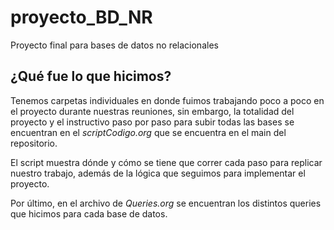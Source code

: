 # proyecto_BD_NR
 Proyecto final para bases de datos no relacionales

## ¿Qué fue lo que hicimos?
Tenemos carpetas individuales en donde fuimos trabajando poco a poco en el proyecto durante nuestras reuniones, sin embargo, la totalidad del proyecto y el instructivo paso por paso para subir todas las bases se encuentran en el _scriptCodigo.org_ que se encuentra en el main del repositorio.

El script muestra dónde y cómo se tiene que correr cada paso para replicar nuestro trabajo, además de la lógica que seguimos para implementar el proyecto.

Por último, en el archivo de _Queries.org_ se encuentran los distintos queries que hicimos para cada base de datos.
